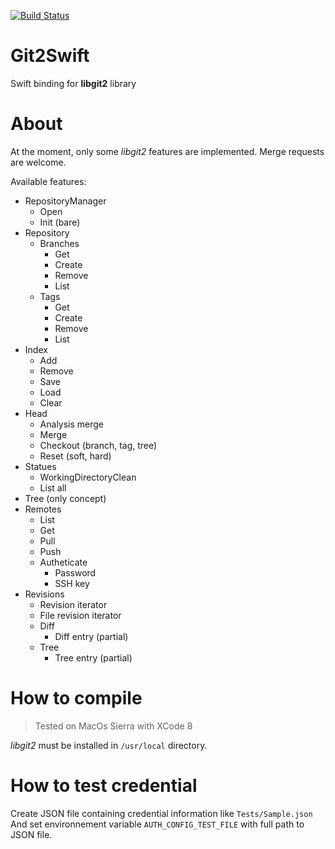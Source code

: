 [![Build Status](https://travis-ci.org/damicreabox/Git2Swift.svg)](https://travis-ci.org/damicreabox/Git2Swift.svg)

# Git2Swift
Swift binding for **libgit2** library

# About

At the moment, only some *libgit2* features are implemented. Merge requests are welcome.

Available features:
- RepositoryManager
  - Open
  - Init (bare)
- Repository
  - Branches
    - Get
    - Create
    - Remove
    - List
  - Tags
    - Get
    - Create
    - Remove
    - List
 - Index
    - Add
    - Remove
    - Save
    - Load
    - Clear
 - Head
    - Analysis merge
    - Merge
    - Checkout (branch, tag, tree)
    - Reset (soft, hard)
 - Statues
    - WorkingDirectoryClean
    - List all
 - Tree (only concept)
 - Remotes
    - List
    - Get
    - Pull
    - Push
    - Autheticate
        - Password
        - SSH key
 - Revisions
    - Revision iterator
    - File revision iterator
    - Diff
        - Diff entry (partial)
    - Tree
        - Tree entry (partial)


# How to compile

> Tested on MacOs Sierra with XCode 8

*libgit2* must be installed in `/usr/local` directory.

# How to test credential

Create JSON file containing credential information like ```Tests/Sample.json```  
And set environnement variable ```AUTH_CONFIG_TEST_FILE``` with full path to JSON file.
